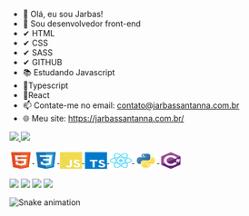 - 👋 Olá, eu sou Jarbas!
- 🌱 Sou desenvolvedor front-end
- ✔ HTML
- ✔ CSS
- ✔ SASS
- ✔ GITHUB
- 📚 Estudando Javascript
- 🔁Typescript
- 🔁React
- 📫 Contate-me no email: contato@jarbassantanna.com.br
- 🌐 Meu site: https://jarbassantanna.com.br/

<div>
  <a href="https://github.com/jarbassantana">
  <img height="160em" src="https://github-readme-stats.vercel.app/api?username=jarbassantana&show_icons=true&theme=material&include_all_commits=true&count_private=true"/>
  <img height="160em" src="https://github-readme-stats.vercel.app/api/top-langs/?username=jarbassantana&layout=compact&langs_count=7&theme=material"/>
</div>

<div style="display: inline_block"><br>
  <img align="center" alt="Jarbas-HTML" height="30" width="40" src="https://raw.githubusercontent.com/devicons/devicon/master/icons/html5/html5-original.svg">
  <img align="center" alt="Jarbas-CSS" height="30" width="40" src="https://raw.githubusercontent.com/devicons/devicon/master/icons/css3/css3-original.svg">
  <img align="center" alt="Jarbas-Js" height="30" width="40" src="https://raw.githubusercontent.com/devicons/devicon/master/icons/javascript/javascript-plain.svg">
  <img align="center" alt="Jarbas-Ts" height="30" width="40" src="https://raw.githubusercontent.com/devicons/devicon/master/icons/typescript/typescript-plain.svg">
  <img align="center" alt="Jarbas-React" height="30" width="40" src="https://raw.githubusercontent.com/devicons/devicon/master/icons/react/react-original.svg">
  <img align="center" alt="Jarbas-Python" height="30" width="40" src="https://raw.githubusercontent.com/devicons/devicon/master/icons/python/python-original.svg">
  <img align="center" alt="Jarbas-Csharp" height="30" width="40" src="https://raw.githubusercontent.com/devicons/devicon/master/icons/csharp/csharp-original.svg">
</div>
<br>
  
<div> 
  <a href="https://instagram.com/santana__jhon" target="_blank"><img src="https://img.shields.io/badge/-Instagram-%23E4405F?style=for-the-badge&logo=instagram&logoColor=white" target="_blank"></a>
 <a href="https://discord.gg/G9GPg5SA75" target="_blank"><img src="https://img.shields.io/badge/Discord-7289DA?style=for-the-badge&logo=discord&logoColor=white" target="_blank"></a> 
  <a href = "mailto:contato@jarbassantanna.com.br"><img src="https://img.shields.io/badge/-Gmail-%23333?style=for-the-badge&logo=gmail&logoColor=white" target="_blank"></a>
  <a href="https://www.linkedin.com/in/jarbasfilhodev/" target="_blank"><img src="https://img.shields.io/badge/-LinkedIn-%230077B5?style=for-the-badge&logo=linkedin&logoColor=white" target="_blank"></a> 
 
  ![Snake animation](https://github.com/jhonereis/jhonereis/blob/output/github-contribution-grid-snake.svg)
 
</div>  

<!---
jhonereis/jhonereis is a ✨ special ✨ repository because its `README.md` (this file) appears on your GitHub profile.
You can click the Preview link to take a look at your changes.
--->
